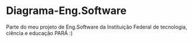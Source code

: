 # Diagrama-Eng.Software
Parte do meu projeto de Eng.Software da Instituição Federal de tecnologia, ciência e educação PARÁ :)
